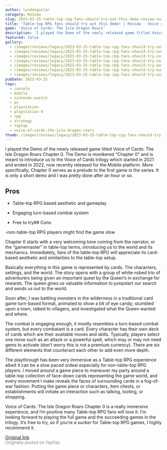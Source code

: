 ```yaml
---
author: lyndonguitar
category: Review
slug: 2023-03-25-table-top-rpg-fans-should-try-out-this-demo-review-voice-of-cards-the-isle-dragon-roar
title: 'Table-top RPG fans should try out this demo! | Review - Voice of Cards: The Isle Dragon Roars Demo'
game: 'Voice of Cards: The Isle Dragon Roars'
description: 'I played the Demo of the newly released game titled Voice of Cards: The Isle Dragon Roars Chapter 0. The Demo is monikered “Chapter 0” and is meant to introduce us to the Voice of Cards trilogy which started in 2021 and ended in 2022, now recently released for the Mobile platform. More specifically, Chapter 0 serves as a prelude to the first game in the series. It is only a short demo and I was pretty done after an hour or so.'
featured: false
gallery:
  - /images/reviews/legacy/2023-03-25-table-top-rpg-fans-should-try-out-this-demo--review---voice-of-cards-the-isle-dragon-roar-0.avif
  - /images/reviews/legacy/2023-03-25-table-top-rpg-fans-should-try-out-this-demo--review---voice-of-cards-the-isle-dragon-roar-1.avif
  - /images/reviews/legacy/2023-03-25-table-top-rpg-fans-should-try-out-this-demo--review---voice-of-cards-the-isle-dragon-roar-2.avif
  - /images/reviews/legacy/2023-03-25-table-top-rpg-fans-should-try-out-this-demo--review---voice-of-cards-the-isle-dragon-roar-3.avif
  - /images/reviews/legacy/2023-03-25-table-top-rpg-fans-should-try-out-this-demo--review---voice-of-cards-the-isle-dragon-roar-4.avif
  - /images/reviews/legacy/2023-03-25-table-top-rpg-fans-should-try-out-this-demo--review---voice-of-cards-the-isle-dragon-roar-5.avif
  - /images/reviews/legacy/2023-03-25-table-top-rpg-fans-should-try-out-this-demo--review---voice-of-cards-the-isle-dragon-roar-6.avif
pubDate: 2023-03-25
tags:
  - console
  - mobile
  - nintendo-switch
  - pc
  - playstation
  - playstation-4
  - rpg
  - strategy
  - taptap
  - voice-of-cards-the-isle-dragon-roars
thumb: /images/reviews/legacy/2023-03-25-table-top-rpg-fans-should-try-out-this-demo--review---voice-of-cards-the-isle-dragon-roar-0.avif
---
```


I played the Demo of the newly released game titled Voice of Cards: The Isle Dragon Roars Chapter 0. The Demo is monikered “Chapter 0” and is meant to introduce us to the Voice of Cards trilogy which started in 2021 and ended in 2022, now recently released for the Mobile platform. More specifically, Chapter 0 serves as a prelude to the first game in the series. It is only a short demo and I was pretty done after an hour or so.




## Pros



- Table-top RPG based aesthetic and gameplay


- Engaging turn-based combat system


- Free to try## Cons


-non-table-top RPG players might find the game slow

Chapter 0 starts with a very welcoming tone coming from the narrator, or the “gamemaster” in table-top terms, introducing us to the world and its mechanics. Immediately, fans of the table-top RPG will appreciate its card-based aesthetic and similarities to the table-top setup.

Basically everything in this game is represented by cards. The characters, settings, and the world. The story opens with a group of white-robed trio of adventurers being given an important quest by the Queen’s in exchange for rewards. The queen gives us valuable information to jumpstart our search and sends us out to the world.

Soon after, I was battling monsters in the wilderness in a traditional card game turn-based format, animated to show a bit of eye candy; stumbled upon a town, talked to villagers, and investigated what the Queen wanted and where.

The combat is engaging enough, it mostly resembles a turn-based combat system, but every combatant is a card. Every character has their own deck of cards which are their available moves and skills. Typically, players select one move such as an attack or a powerful spell, which may or may not need gems to activate (don’t worry this is not a premium currency). There are six different elements that counteract each other to add even more depth.

The playthrough has been very immersive as a Table-top RPG experience albeit it can be a slow paced ordeal especially for non-table-top RPG players. I moved around a game piece to maneuver my party around a table-top collection of face-down cards representing the game world, and every movement I make reveals the faces of surrounding cards in a fog-of-war fashion. Putting the game piece or characters, item chests, or establishments will initiate an interaction such as talking, looting, or shopping.

Voice of Cards: The Isle Dragon Roars Chapter 0 is a really immersive experience, and I’m positive many Table-top RPG fans will love it. I’m looking forward to playing the full game and the succeeding games in the trilogy. It’s free to try, so if you’re a sucker for Table-top RPG games, I highly recommend it.

[Original link](https://www.taptap.io/post/4891307)<br><span style="font-size: 0.95em; color: #888;">Originally posted on TapTap.</span>
